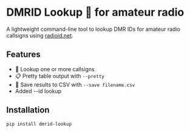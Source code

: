# DMRID Lookup 📡 for amateur radio

A lightweight command-line tool to lookup DMR IDs for amateur radio callsigns using [radioid.net](https://www.radioid.net/).

## Features

- 🔎 Lookup one or more callsigns
- 📋 Pretty table output with `--pretty`
- 📂 Save results to CSV with `--save filename.csv`
- Added --id lookup

## Installation

```bash
pip install dmrid-lookup

